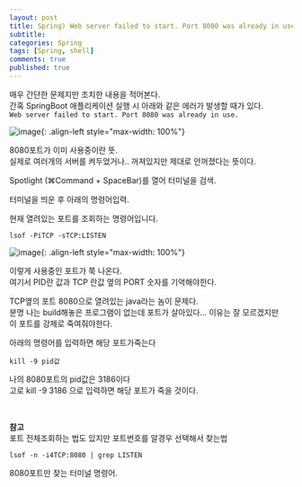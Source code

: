 ```yaml
---
layout: post
title: Spring) Web server failed to start. Port 8080 was already in use 에러조치
subtitle:
categories: Spring
tags: [Spring, shell]
comments: true
published: true
---
```



매우 간단한 문제지만 조치한 내용을 적어본다.  
간혹 SpringBoot 애플리케이션 실행 시 아래와 같은 에러가 발생할 때가 있다.  
`Web server failed to start. Port 8080 was already in use.`

![image](https://lh3.googleusercontent.com/u/0/drive-viewer/AFDK6gOFKFwEPyH4_7jurd39N3DVi3THGwMbPs_dJTrUqvTM8pfJN1LsHFbrTv2QH4X74XeEypEkUkaXl2uns6jYE0fTI10XwA=w1185-h921){: .align-left style="max-width: 100%"}

8080포트가 이미 사용중이란 뜻.  
실제로 여러개의 서버를 켜두었거나.. 꺼져있지만 제대로 안꺼졌다는 뜻이다.  



Spotlight (⌘Command + SpaceBar)를 열어 터미널을 검색.

터미널을 띄운 후 아래의 명령어입력.

현재 열려있는 포트를 조회하는 명령어입니다.

```shell
lsof -PiTCP -sTCP:LISTEN
```

![image](https://lh3.googleusercontent.com/u/0/drive-viewer/AFDK6gPt2Ly-DDPVkFTKjureI8xqavnbgou9aAY3lM-hnoTfWRsUE57pIrtJhdIckagsaWTnsHQpPLvk64QKFHWeH5SssOBrqg=w1920-h921){: .align-left style="max-width: 100%"}

이렇게 사용중인 포트가 쭉 나온다.  
여기서 PID란 값과 TCP 란값 옆의 PORT 숫자를 기억해야한다.

TCP옆의 포트 8080으로 열려있는 java라는 놈이 문제다.  
분명 나는 build해놓은 프로그램이 없는데 포트가 살아있다... 이유는 잘 모르겠지만  
이 포트를 강제로 죽여줘야한다.  

아래의 명령어를 입력하면 해당 포트가죽는다

```shell
kill -9 pid값
```

나의 8080포트의 pid값은 3186이다  
고로 kill -9 3186 으로 입력하면 해당 포트가 죽을 것이다.

<br/>

**참고**  
포트 전체조회하는 법도 있지만 포트번호를 알경우 선택해서 찾는법

```shell
lsof -n -i4TCP:8080 | grep LISTEN
```
8080포트만 찾는 터미널 명령어.



